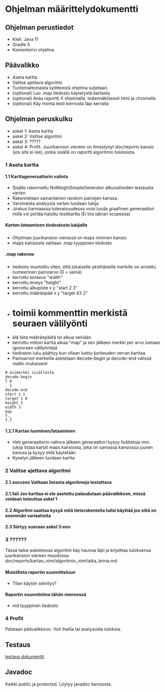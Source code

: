 # Ohjelman määrittelydokumentti

## Ohjelman perustiedot
* Kieli: Java 11
* Gradle 5
* Komentorivi ohjelma

## Päävalikko
* Aseta kartta
* Valitse ajettava algoritmi
* Tuntemattomasta syötteestä ohjelma suljetaan.
* (optional) Luo .map tiedosto käytetystä kartasta
* (optional) Avaa raportti X ohjelmalla. todennäköisesti html ja chromella
* (optional) Käy monta testi kierrosta läpi kerralla

## Ohjelman peruskulku
* askel 1: Aseta kartta
* askel 2: Valitse algoritmi
* askel 3: ?????
* askel 4: Profit. Juurikansion viereen on ilmestynyt doc/reports kansio (jos sitä ei ole), jonka sisällä on raportti algoritmin tuloksista.

### 1 Aseta kartta

#### 1.1 Karttageneraattorin valinta
* Sisälle rakennettu NoWeightSimpleGenerator alkuvaiheiden testausta varten
* Rakennetaan samanlainen random painojen kanssa.
* Varsinaista analyysiä varten luodaan lukija
* Joskus harmaassa tulevaisuudessa voisi luoda graafinen generaattori millä voi piirtää haluttu testikartta (Ei tira labran scopessa)


##### Kartan lataaminen tiedostosta lukijalla
* Ohjelman juurikansion vieressä on maps niminen kansio
* maps kansiosta valitaan .map tyyppinen tiedosto
##### .map rakenne
* tiedosto muotoiltu siten, että jokaiselle yksittäiselle merkille on annettu numeerinen painoarvo (0 = seinä)
* kerrottu korkeus "width"
* kerrottu leveys "height" 
* kerrottu alkupiste x y "start 2 3"
* kerrottu määränpää x y "target 43 2"
* # toimii kommenttin merkistä seuraen välilyönti
* älä laita määränpäätä tai alkua seinään
* kerrottu milloin kartta alkaa "map" ja sen jälkeen merkki per arvo luetaan ignooraen välilyöntejä
* tiedoston luku päättyy kun ollaan luettu korkeuden verran karttaa
* Painoarvot merkeille asetetaan decode-begin ja decode-end välissä mallin mukaisesti

```
# esimerkki sisällöstä
decode-begin
T 0
. 1
decode-end
start 1 1
target 1 0
height 2
width 3
map
T..
T.T
```

#### 1.2.1 Kartan luominen/lataaminen
* Heti generaattorin valinna jälkeen generaattori kysyy lisätietoja mm. lukija listaa kartat maps kansiosta, joka on samassa kansiossa juuren kanssa ja kysyy mitä käytetään
* Kyselyn jälkeen luodaan kartta

### 2 Valitse ajettava algoritmi

#### 2.1.success Valitaan listasta algoritmeja testattava
#### 2.1.fail Jos karttaa ei ole asetettu palaudutaan päävalikkoon, missä voidaan toteuttaa askel 1
#### 2.2 Algoritmi saattaa kysyä mitä tietorakenteita tulisi käyttää jos siitä on enemmän variaatioita
#### 2.3 Siirtyy suoraan askel 3:een

### 3 ??????
Tässä taika-askeleessa algoritmi käy haunsa läpi ja kirjoittaa tuloksensa juurikansion viereen muodossa 
doc/reports/kartan_nimi/algoritmin_nimi/aika_leima.md.   
#### Muistilista raportin suunnitteluun
* Tilan käytön selvitys?
#### Raportin suunnitelma tähän mennessä
* md tyyppinen tiedosto 

### 4 Profit
Palataan päävalikkoon. Voit ihailla tai analysoida tuloksia.

## Testaus 
[testaus dokumentti](https://github.com/kapistelijaKrisu/searching-comparison-with-map-gen/blob/master/doc/TestDoc.md)

## Javadoc
Kaikki public ja protected. Löytyy javadoc kansiosta.